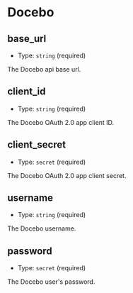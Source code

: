
Docebo
======



base_url
--------

- Type: `string` (required)

The Docebo api base url.



client_id
---------

- Type: `string` (required)

The Docebo OAuth 2.0 app client ID.



client_secret
-------------

- Type: `secret` (required)

The Docebo OAuth 2.0 app client secret.



username
--------

- Type: `string` (required)

The Docebo username.



password
--------

- Type: `secret` (required)

The Docebo user's password.
